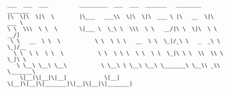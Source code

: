 ~~~
___  ___  ___          _________  ___  ___  _______   ________  _______      
|\  \|\  \|\  \        |\___   ___\\  \|\  \|\  ___ \ |\   __  \|\  ___ \     
\ \  \\\  \ \  \       \|___ \  \_\ \  \\\  \ \   __/|\ \  \|\  \ \   __/|    
 \ \   __  \ \  \           \ \  \ \ \   __  \ \  \_|/_\ \   _  _\ \  \_|/__  
  \ \  \ \  \ \  \           \ \  \ \ \  \ \  \ \  \_|\ \ \  \\  \\ \  \_|\ \ 
   \ \__\ \__\ \__\           \ \__\ \ \__\ \__\ \_______\ \__\\ _\\ \_______\
    \|__|\|__|\|__|            \|__|  \|__|\|__|\|_______|\|__|\|__|\|_______|
                                                                                                                                                        
~~~
<!--
**Nicolas-alt/Nicolas-alt** is a ✨ _special_ ✨ repository because its `README.md` (this file) appears on your GitHub profile.

Here are some ideas to get you started:

- 🔭 I’m currently working on ...
- 🌱 I’m currently learning ...
- 👯 I’m looking to collaborate on ...
- 🤔 I’m looking for help with ...
- 💬 Ask me about ...
- 📫 How to reach me: ...
- 😄 Pronouns: ...
- ⚡ Fun fact: ...
-->
